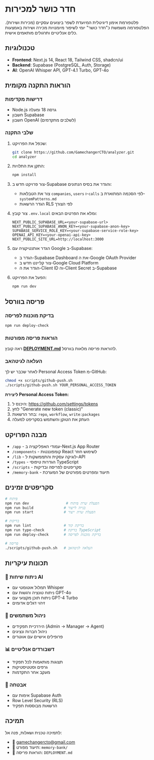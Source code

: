 # חדר כושר למכירות

פלטפורמת אימון דיגיטלית המיועדת לשפר ביצועים עסקיים (מכירות ושירות). הפלטפורמה משמשת כ"חדר כושר" יומי לשיפור מיומנויות מכירה ושירות באמצעות כלים אנליטיים ותרגולים מותאמים אישית.

## טכנולוגיות

- **Frontend**: Next.js 14, React 18, Tailwind CSS, shadcn/ui
- **Backend**: Supabase (PostgreSQL, Auth, Storage)
- **AI**: OpenAI Whisper API, GPT-4.1 Turbo, GPT-4o

## הוראות התקנה מקומית

### דרישות מקדימות

- Node.js גרסה 18 ומעלה
- חשבון Supabase
- חשבון OpenAI (לשלבים מתקדמים)

### שלבי התקנה

1. שכפל את הפרויקט:
   ```bash
   git clone https://github.com/GamechangerCTO/analyzer.git
   cd analyzer
   ```

2. התקן את התלויות:
   ```bash
   npm install
   ```

3. צור פרויקט חדש ב-Supabase והגדר את בסיס הנתונים:
   - צור את הטבלאות `companies`, `users` ו-`calls` לפי הסכמה המתוארת ב-`systemPatterns.md`
   - הגדר הרשאות RLS לפי הצורך

4. צור קובץ `.env.local` ומלא את הפרטים הבאים:
   ```
   NEXT_PUBLIC_SUPABASE_URL=<your-supabase-url>
   NEXT_PUBLIC_SUPABASE_ANON_KEY=<your-supabase-anon-key>
   SUPABASE_SERVICE_ROLE_KEY=<your-supabase-service-role-key>
   OPENAI_API_KEY=<your-openai-api-key>
   NEXT_PUBLIC_SITE_URL=http://localhost:3000
   ```

5. הגדר אותנטיקציה עם Google ב-Supabase:
   - הגדר ב-Supabase Dashboard את ה-Google OAuth Provider
   - צור קליינט חדש ב-Google Cloud Platform
   - הגדר את ה-Client ID וה-Client Secret ב-Supabase

6. הפעל את הפרויקט:
   ```bash
   npm run dev
   ```

## פריסה בוורסל

### בדיקת מוכנות לפריסה
```bash
npm run deploy-check
```

### הוראות פריסה מפורטות
ראה קובץ **[DEPLOYMENT.md](./DEPLOYMENT.md)** להוראות פריסה מלאות בוורסל.

### העלאה לגיטהאב
לאחר שכבר יש לך Personal Access Token מ-GitHub:

```bash
chmod +x scripts/github-push.sh
./scripts/github-push.sh YOUR_PERSONAL_ACCESS_TOKEN
```

**ליצירת Personal Access Token:**
1. היכנס ל: https://github.com/settings/tokens
2. לחץ "Generate new token (classic)"
3. בחר הרשאות: `repo`, `workflow`, `write:packages`
4. העתק את הטוקן והשתמש בסקריפט למעלה

## מבנה הפרויקט

- `/app` - עמודי האפליקציה ב-Next.js App Router
- `/components` - קומפוננטות React לשימוש חוזר
- `/lib` - לוגיקה עסקית והתממשקות ל-API
- `/types` - הגדרות טיפוסי TypeScript
- `/scripts` - סקריפטים לפריסה ובדיקות
- `/memory-bank` - תיעוד ומפרטים מפורטים של המערכת

## סקריפטים זמינים

```bash
# פיתוח
npm run dev                 # הפעלת שרת פיתוח
npm run build              # בנייה לייצור
npm run start              # הפעלת שרת ייצור

# בדיקות
npm run lint               # בדיקת קוד
npm run type-check         # בדיקת TypeScript
npm run deploy-check       # בדיקת מוכנות לפריסה

# פריסה
./scripts/github-push.sh   # העלאה לגיטהאב
```

## תכונות עיקריות

### 🎯 ניתוח שיחות AI
- תמלול אוטומטי עם Whisper
- ניתוח טונציה ורגשות עם GPT-4o  
- ניתוח תוכן מקצועי עם GPT-4 Turbo
- זיהוי דגלים אדומים

### 👥 ניהול משתמשים
- היררכיית תפקידים (Admin → Manager → Agent)
- ניהול חברות ונציגים
- פרופילים אישיים עם אווטרים

### 📊 דשבורדים אנליטיים
- תצוגות מותאמות לכל תפקיד
- גרפים וסטטיסטיקות
- מעקב אחר התקדמות

### 🔐 אבטחה
- אימות עם Supabase Auth
- Row Level Security (RLS)
- הרשאות מבוססות תפקיד

## תמיכה

לתמיכה טכנית ושאלות, פנה אל:
- 📧 gamechangercto@gmail.com
- 📖 תיעוד מפורט: `memory-bank/`
- 🚀 הוראות פריסה: `DEPLOYMENT.md` 